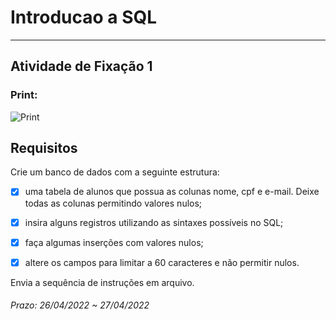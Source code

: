 # Introducao a SQL

---  

## Atividade de Fixação 1  

### Print:

![Print]()

## Requisitos

Crie um banco de dados com a seguinte estrutura:  

- [x] uma tabela de alunos que possua as colunas nome, cpf e e-mail. Deixe todas as colunas permitindo valores nulos;  

- [x] insira alguns registros utilizando as sintaxes possíveis no SQL;  

- [x] faça algumas inserções com valores nulos;  

- [x] altere os campos para limitar a 60 caracteres e não permitir nulos.  

Envia a sequência de instruções em arquivo.  

###### Prazo: 26/04/2022 ~ 27/04/2022  
